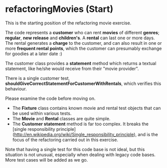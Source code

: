 refactoringMovies (Start)
=========================

This is the starting position of the refactoring movie exercise.

The code represents a **customer** who can rent **movies** of different **genres**; **regular**, **new release** and **children's**. A **rental** can last one or more days. The rental generates a **charge** to the customer, and can also result in one or more **frequent rental points**, which the customer can presumably exchange for goodies at a later date :)

The customer class provides a **statement** method which returns a textual statement, like he/she would receive from their "movie provider".

There is a single customer test, **shouldGiveCorrectStatementForCustomerWithRentals**, which verifies this behaviour.

Please examine the code before moving on.

* The **Fixture** class contains known movie and rental test objects that can be used within various tests.
* The **Movie** and **Rental** classes are quite simple.
* The **Customer statement** method is far too complex. It breaks the [single responsibility principle] (http://en.wikipedia.org/wiki/Single_responsibility_principle), and is the focus of the refactoring carried out in this exercise.

Note that having a single test for this code base is not ideal, but this situation is not unusual, especially when dealing with legacy code bases. More test cases will be added as we go.